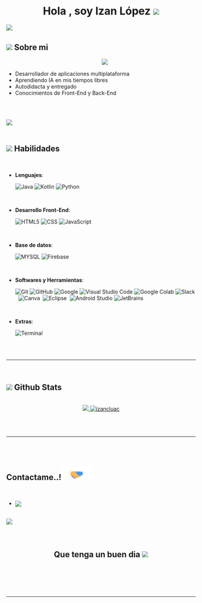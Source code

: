 
<h1 align="center"><b>Hola , soy Izan López </b><img src="https://media.giphy.com/media/hvRJCLFzcasrR4ia7z/giphy.gif" width="35"></h1>
<!--  -->
<a href="https://github.com/izancluac">
  <img src="https://readme-typing-svg.herokuapp.com?font=Time+New+Roman&color=cyan&size=25&center=true&vCenter=true&width=600&height=100&lines=Hola,+soy+Izan+López!;Desarrollador+de+Aplicaciones+Multiplataforma;Apasionado+por+la+tecnología;Siempre+aprendiendo+nuevas+tecnologías;Interesado+en+la+Inteligencia+ Artificial;Explorando+el+mundo+del+desarrollo+web!">
</a>



<br>



	
## <picture><img src = "https://github.com/7oSkaaa/7oSkaaa/blob/main/Images/about_me.gif?raw=true" width = 50px></picture> Sobre mi

<picture> <img align="right" src="https://github.com/7oSkaaa/7oSkaaa/blob/main/Images/Right_Side.gif?raw=true" width = 250px></picture>

<br>

- Desarrollador de aplicaciones multiplataforma
- Aprendiendo IA en mis tiempos libres
- Autodidacta y entregado
- Conocimientos de Front-End y Back-End

<br><br>

<img src="https://user-images.githubusercontent.com/73097560/115834477-dbab4500-a447-11eb-908a-139a6edaec5c.gif"><br><br>

## <img src="https://media2.giphy.com/media/QssGEmpkyEOhBCb7e1/giphy.gif?cid=ecf05e47a0n3gi1bfqntqmob8g9aid1oyj2wr3ds3mg700bl&rid=giphy.gif" width ="25"><b> Habilidades</b>
<br>

<p align="center">

- **Lenguajes**:
    
    ![Java](https://img.shields.io/badge/Java-%23ED8B00.svg?style=for-the-badge&logo=java&logoColor=white)
    ![Kotlin](https://img.shields.io/badge/Kotlin-%230095D5.svg?style=for-the-badge&logo=kotlin&logoColor=white)
    ![Python](https://img.shields.io/badge/Python%20-%2314354C.svg?style=for-the-badge&logo=python&logoColor=white)

<br>   
    
- **Desarrollo Front-End**:

   ![HTML5](https://img.shields.io/badge/HTML5%20-%23E34F26.svg?style=for-the-badge&logo=html5&logoColor=white)
   ![CSS](https://img.shields.io/badge/CSS%20-%231572B6.svg?style=for-the-badge&logo=css3&logoColor=white)
   ![JavaScript](https://img.shields.io/badge/JavaScript%20-%23F7DF1E.svg?style=for-the-badge&logo=javascript&logoColor=black)

<br>

- **Base de datos**:

   ![MYSQL](https://img.shields.io/badge/MySQL-00000F?style=for-the-badge&logo=mysql&logoColor=white)
   ![Firebase](https://img.shields.io/badge/firebase-ffca28?style=for-the-badge&logo=firebase&logoColor=black)

  
   
    
<br>

- **Softwares y Herramientas**:

    ![Git](https://img.shields.io/badge/git-%23F05033.svg?style=for-the-badge&logo=git&logoColor=white)
    ![GitHub](https://img.shields.io/badge/github-%23121011.svg?style=for-the-badge&logo=github&logoColor=white)
    ![Google](https://img.shields.io/badge/google-%234285F4.svg?style=for-the-badge&logo=google&logoColor=white)
    ![Visual Studio Code](https://img.shields.io/badge/Visual%20Studio%20Code-0078d7.svg?style=for-the-badge&logo=visual-studio-code&logoColor=white)
    ![Google Colab](https://img.shields.io/badge/Colab-F9AB00?style=for-the-badge&logo=googlecolab&color=525252)
    ![Slack](https://img.shields.io/badge/Slack-4A154B?style=for-the-badge&logo=slack&logoColor=white)&nbsp;
    ![Canva](https://img.shields.io/badge/Canva-%2300C4CC.svg?style=for-the-badge&logo=Canva&logoColor=white)&nbsp;
    ![Eclipse](https://img.shields.io/badge/Eclipse-FE7A16.svg?style=for-the-badge&logo=Eclipse&logoColor=white)&nbsp;
    ![Android Studio](https://img.shields.io/badge/Android%20Studio-%233DDC84.svg?style=for-the-badge&logo=androidstudio&logoColor=white)
    ![JetBrains](https://img.shields.io/badge/JetBrains-%23000000.svg?style=for-the-badge&logo=jetbrains&logoColor=white)

<br>

- **Extras**:

    ![Terminal](https://img.shields.io/badge/Terminal-%23054020?style=for-the-badge&logo=gnu-bash&logoColor=white)


</p>

<br>
<br>

-----

<br>


## <img src="https://media.giphy.com/media/iY8CRBdQXODJSCERIr/giphy.gif" width="35"><b> Github Stats </b>
<br>



<div align="center">

<a href="https://github.com/izancluac">
  <img src="https://github-readme-stats.vercel.app/api?username=izancluac&include_all_commits=true&count_private=true&show_icons=true&line_height=20&title_color=7A7ADB&icon_color=2234AE&text_color=D3D3D3&bg_color=0,000000,130F40" width="450"/>
  <img src="https://github-readme-stats.vercel.app/api/top-langs?username=izancluac&show_icons=true&locale=en&layout=compact&line_height=20&title_color=7A7ADB&icon_color=2234AE&text_color=D3D3D3&bg_color=0,000000,130F40" width="375" alt="izancluac"/>

</a>
</div>



<br>
<br>
<br>

-----

<br>
<br>

## <b> Contactame..!</b><img src="https://github.com/0xAbdulKhalid/0xAbdulKhalid/raw/main/assets/mdImages/handshake.gif" width ="80">
<br>
<div align='left'>

<ul>

<li>
<a href="mailto:izancueva9@gmail.com" target="blank"><img align="center" src="https://img.shields.io/badge/izancueva9@gmail.com-D14836?style=for-the-badge&logo=gmail&logoColor=white" /></a>    &nbsp;&nbsp;&nbsp;       


</li>
	
</ul>
</div>

<br>
<img src="https://user-images.githubusercontent.com/73097560/115834477-dbab4500-a447-11eb-908a-139a6edaec5c.gif">
<br>
<br>
<br>

<div align='center'>

## <b>Que tenga un buen dia    <img src="https://camo.githubusercontent.com/aed61247fb59e3b38d417a3f363e0734b5951cc3afb93948f35c4c0d2cc928d0/68747470733a2f2f6d656469612e67697068792e636f6d2f6d656469612f4f624e547738557a7779364b512f67697068792e676966">   </b>

</div>
<br>
<br>
<br>
<br>

---

<br>

<!--
**izancluac/izancluac** is a ✨ _special_ ✨ repository because its `README.md` (this file) appears on your GitHub profile.

Here are some ideas to get you started:

- 🔭 I’m currently working on ...
- 🌱 I’m currently learning ...
- 👯 I’m looking to collaborate on ...
- 🤔 I’m looking for help with ...
- 💬 Ask me about ...
- 📫 How to reach me: ...
- 😄 Pronouns: ...
- ⚡ Fun fact: ...
-->
